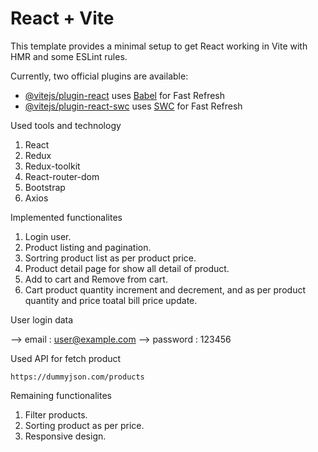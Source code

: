 # React + Vite

This template provides a minimal setup to get React working in Vite with HMR and some ESLint rules.

Currently, two official plugins are available:

- [@vitejs/plugin-react](https://github.com/vitejs/vite-plugin-react/blob/main/packages/plugin-react) uses [Babel](https://babeljs.io/) for Fast Refresh
- [@vitejs/plugin-react-swc](https://github.com/vitejs/vite-plugin-react/blob/main/packages/plugin-react-swc) uses [SWC](https://swc.rs/) for Fast Refresh

Used tools and technology

1. React
2. Redux
3. Redux-toolkit
4. React-router-dom
5. Bootstrap
6. Axios

Implemented functionalites

1. Login user.
2. Product listing and pagination.
3. Sortring product list as per product price.
4. Product detail page for show all detail of product.
5. Add to cart and Remove from cart.
6. Cart product quantity increment and decrement, and as per product quantity and price toatal bill price update.

User login data

--> email : user@example.com
--> password : 123456

Used API for fetch product

`https://dummyjson.com/products`

Remaining functionalites

1. Filter products.
2. Sorting product as per price.
3. Responsive design.
